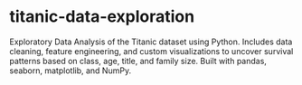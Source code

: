# titanic-data-exploration
Exploratory Data Analysis of the Titanic dataset using Python. Includes data cleaning, feature engineering, and custom visualizations to uncover survival patterns based on class, age, title, and family size. Built with pandas, seaborn, matplotlib, and NumPy.
